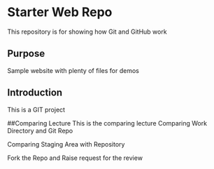 # Starter Web Repo

This repository is for showing how Git and GitHub work

## Purpose

Sample website with plenty of files for demos

## Introduction
This is a GIT project

##Comparing Lecture
This is the comparing lecture
Comparing Work Directory and Git Repo

Comparing Staging Area with Repository

Fork the Repo and Raise request for the review